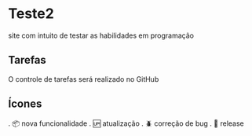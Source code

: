 # Teste2

site com intuito de testar as habilidades em programação
## Tarefas

O controle de tarefas será realizado no GitHub
## Ícones

. :package: nova funcionalidade
. :up: atualização
. :beetle: correção de bug
. :checkered_flag: release

